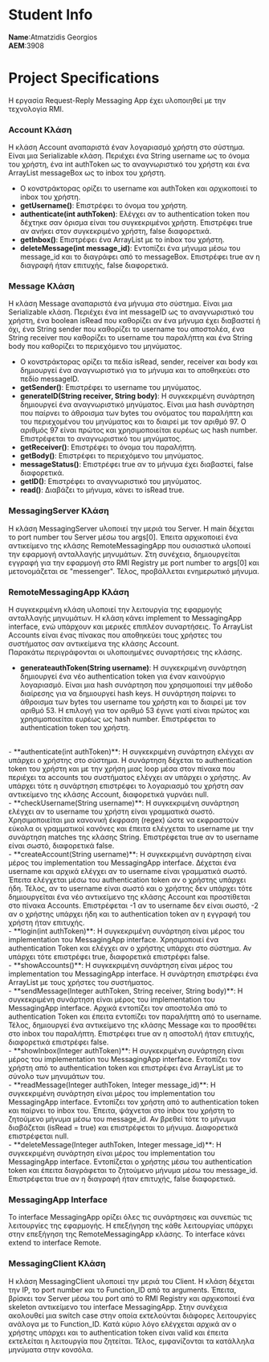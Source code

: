 # Student Info
**Name**:Atmatzidis Georgios <br />
**AEM**:3908

# Project Specifications
Η εργασία Request-Reply Messaging App έχει υλοποιηθεί με την τεχνολογία RMI.

### Account Κλάση
Η κλάση Account αναπαριστά έναν λογαριασμό χρήστη στο σύστημα.
Είναι μια Serializable κλάση.
Περιέχει ένα String username ως το όνομα του χρήστη, ένα int authToken ως το αναγνωριστικό του χρήστη και ένα ArrayList<Message> messageBox ως το inbox του χρήστη.<br />
- O κονστράκτορας ορίζει το username και authToken και αρχικοποιεί το inbox του χρήστη. <br />
- **getUsername()**: Επιστρέφει το όνομα του χρήστη. <br />
- **authenticate(int authToken)**: Ελέγχει αν το authentication token που δέχτηκε σαν όρισμα είναι του συγκεκριμένοι χρήστη.
  Επιστρέφει true αν ανήκει στον συγκεκριμένο χρήστη, false διαφορετικά. <br />
- **getInbox()**: Επιστρέφει ένα ArrayList με το inbox του χρήστη. <br />
- **deleteMessage(int message_id)**: Εντοπίζει ένα μήνυμα μέσω του message_id και το διαγράφει από το messageBox.
  Επιστρέφει true αν η διαγραφή ήταν επιτυχής, false διαφορετικά. <br />

### Message Κλάση
Η κλάση Message αναπαριστά ένα μήνυμα στο σύστημα.
Είναι μια Serializable κλάση.
Περιέχει ένα int messageID ως το αναγνωριστικό του χρήστη, ένα boolean isRead που καθορίζει αν ένα μήνυμα έχει διαβαστεί ή όχι,
ένα String sender που καθορίζει το username του αποστολέα, ένα String receiver που καθορίζει το username του παραλήπτη και
ένα String body που καθορίζει το περιεχόμενο του μηνύματος. <br />
- Ο κονστράκτορας ορίζει τα πεδία isRead, sender, receiver και body και δημιουργεί ένα αναγνωριστικό για το μήνυμα και το αποθηκεύει στο πεδίο messageID. <br />
- **getSender()**: Επιστρέφει το username του μηνύματος. <br />
- **generateID(String receiver, String body)**: Η συγκεκριμένη συνάρτηση δημιουργεί ένα αναγνωριστικό μηνύματος.
  Είναι μια hash συνάρτηση που παίρνει το άθροισμα των bytes του ονόματος του παραλήπτη και του περιεχομένου του μηνύματος και το διαιρεί με τον αριθμό 97.
  Ο αριθμός 97 είναι πρώτος και χρησιμοποιείται ευρέως ως hash number.
  Επιστρέφεται το αναγνωριστικό του μηνύματος. <br />
- **getReceiver()**: Επιστρέφει το όνομα του παραλήπτη. <br />
- **getBody()**: Επιστρέφει το περιεχόμενο του μηνύματος. <br />
- **messageStatus()**: Επιστρέφει true αν το μήνυμα έχει διαβαστεί, false διαφορετικά. <br />
- **getID()**: Επιστρέφει το αναγνωριστικό του μηνύματος. <br />
- **read()**: Διαβάζει το μήνυμα, κάνει το isRead true. <br />

### MessagingServer Κλάση
Η κλάση MessagingServer υλοποιεί την μεριά του Server.
Η main δέχεται το port number του Server μέσω του args[0].
Έπειτα αρχικοποιεί ένα αντικείμενο της κλάσης RemoteMessagingApp που ουσιαστικά υλοποιεί την εφαρμογή ανταλλαγής μηνυμάτων.
Στη συνέχεια, δημιουργείται εγγραφή για την εφαρμογή στο RMI Registry με port number το args[0] και μετονομάζεται σε "messenger".
Τέλος, προβάλλεται ενημερωτικό μήνυμα.

### RemoteMessagingApp Κλάση
Η συγκεκριμένη κλάση υλοποιεί την λειτουργία της εφαρμογής ανταλλαγής μηνυμάτων.
Η κλάση κάνει implement το MessagingApp interface, ενώ υπάρχουν και μερικές επιπλέον συναρτήσεις.
Το ArrayList Accounts είναι ένας πίνακας που αποθηκεύει τους χρήστες του συστήματος σαν αντικείμενα της κλάσης Account. <br />
Παρακάτω περιγράφονται οι υλοποιημένες συναρτήσεις της κλάσης.
- **generateauthToken(String username)**: H συγκεκριμένη συνάρτηση δημιουργεί ένα νέο authentication token για έναν καινούργιο λογαριασμό.
Είναι μια hash συνάρτηση που χρησιμοποιεί την μέθοδο διαίρεσης για να δημιουργεί hash keys. 
Η συνάρτηση παίρνει το άθροισμα των bytes του username του χρήστη και το διαιρεί με τον αριθμό 53.
Η επιλογή για τον αριθμό 53 έγινε γιατί είναι πρώτος και χρησιμοποιείται ευρέως ως hash number.
Επιστρέφεται το authentication token του χρήστη.  
<br />
- **authenticate(int authToken)**: Η συγκεκριμένη συνάρτηση ελέγχει αν υπάρχει ο χρήστης στο σύστημα.
Η συνάρτηση δέχεται το authentication token του χρήστη και με την χρήση μιας loop μέσα στον πίνακα που περιέχει τα accounts του συστήματος ελέγχει αν υπάρχει ο χρήστης.
Αν υπάρχει τότε η συνάρτηση επιστρέφει το λογαριασμό του χρήστη σαν αντικείμενο της κλάσης Account, διαφορετικά γυρνάει null.  
<br />
- **checkUsername(String username)**: Η συγκεκριμένη συνάρτηση ελέγχει αν το username του χρήστη είναι γραμματικά σωστό.
Χρησιμοποιείται μια κανονική έκφραση (regex) ώστε να εκφραστούν εύκολα οι γραμματικοί κανόνες και έπειτα ελέγχεται το username με την συνάρτηση matches της κλάσης String.
Επιστρέφεται true αν το username είναι σωστό, διαφορετικά false.  
<br />
- **createAccount(String username)**: Η συγκεκριμένη συνάρτηση είναι μέρος του implementation του MessagingApp interface.
Δέχεται ένα username και αρχικά ελέγχει αν το username είναι γραμματικά σωστό. Έπειτα ελέγχεται μέσω του authentication token αν ο χρήστης υπάρχει ήδη.
Τέλος, αν το username είναι σωστό και ο χρήστης δεν υπάρχει τότε δημιουργείται ένα νέο αντικείμενο της κλάσης Account και προστίθεται στο πίνακα Accounts.
Επιστρέφεται -1 αν το username δεν είναι σωστό, -2 αν ο χρήστης υπάρχει ήδη και το authentication token αν η εγγραφή του χρήστη ήταν επιτυχής.  
<br />
- **login(int authToken)**: Η συγκεκριμένη συνάρτηση είναι μέρος του implementation του MessagingApp interface.
Χρησιμοποιεί ένα authentication Token και ελέγχει αν ο χρήστης υπάρχει στο σύστημα.
Αν υπάρχει τότε επιστρέφει true, διαφορετικά επιστρέφει false.  
<br />
- **showAccounts()**: Η συγκεκριμένη συνάρτηση είναι μέρος του implementation του MessagingApp interface.
Η συνάρτηση επιστρέφει ένα ArrayList με τους χρήστες του συστήματος.  
<br />
- **sendMessage(Integer authToken, String receiver, String body)**: Η συγκεκριμένη συνάρτηση είναι μέρος του implementation του MessagingApp interface.
Αρχικά εντοπίζει τον αποστολέα από το authentication Token και έπειτα εντοπίζει τον παραλήπτη από το username. Τέλος, δημιουργεί ένα αντικείμενο της κλάσης Message και το προσθέτει στο inbox του παραλήπτη.
Επιστρέφει true αν η αποστολή ήταν επιτυχής, διαφορετικά επιστρέφει false.  
<br />
- **showInbox(Integer authToken)**: Η συγκεκριμένη συνάρτηση είναι μέρος του implementation του MessagingApp interface.
Εντοπίζει τον χρήστη από το authentication token και επιστρέφει ένα ArrayList με το σύνολο των μηνυμάτων του.  
<br />
- **readMessage(Integer authToken, Integer message_id)**: Η συγκεκριμένη συνάρτηση είναι μέρος του implementation του MessagingApp interface.
Εντοπίζει τον χρήστη από το authentication token και παίρνει το inbox του. Έπειτα, ψάχνεται στο inbox του χρήστη το ζητούμενο μήνυμα μέσω του message_id.
Αν βρεθεί τότε το μήνυμα διαβάζεται (isRead = true) και επιστρέφεται το μήνυμα. Διαφορετικά επιστρέφεται null.  
<br />
- **deleteMessage(Integer authToken, Integer message_id)**: Η συγκεκριμένη συνάρτηση είναι μέρος του implementation του MessagingApp interface.
Εντοπίζεται ο χρήστης μέσω του authentication token και έπειτα διαγράφεται το ζητούμενο μήνυμα μέσω του message_id.
Επιστρέφεται true αν η διαγραφή ήταν επιτυχής, false διαφορετικά.  
<br />


### MessagingApp Interface
Το interface MessagingApp ορίζει όλες τις συνάρτησεις και συνεπώς τις λειτουργίες της εφαρμογής.
Η επεξήγηση της κάθε λειτουργίας υπάρχει στην επεξήγηση της RemoteMessagingApp κλάσης.
Το interface κάνει extend το interface Remote. <br />

### MessagingClient Κλάση
Η κλάση MessagingClient υλοποιεί την μεριά του Client.
Η κλάση δέχεται την IP, το port number και το Function_ID από τα arguments.
Έπειτα, βρίσκει τον Server μέσω του port από το RMI Registry και αρχικοποιεί ένα skeleton αντικείμενο του interface MessagingApp.
Στην συνέχεια ακολουθεί μια switch case στην οποία εκτελούνται διάφορες λειτουργίες ανάλογα με το Function_ID.
Κατά κύριο λόγο ελέγχεται αρχικά αν ο χρήστης υπάρχει και το authentication token είναι valid και έπειτα εκτελείται η λειτουργία που ζητείται.
Τέλος, εμφανίζονται τα κατάλληλα μηνύματα στην κονσόλα. <br />
